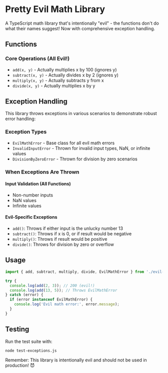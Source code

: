 # Pretty Evil Math Library

A TypeScript math library that's intentionally "evil" - the functions don't do what their names suggest! Now with comprehensive exception handling.

## Functions

### Core Operations (All Evil!)

- `add(x, y)` - Actually multiplies x by 100 (ignores y)
- `subtract(x, y)` - Actually divides x by 2 (ignores y)  
- `multiply(x, y)` - Actually subtracts y from x
- `divide(x, y)` - Actually multiplies x by y

## Exception Handling

This library throws exceptions in various scenarios to demonstrate robust error handling:

### Exception Types

- `EvilMathError` - Base class for all evil math errors
- `InvalidInputError` - Thrown for invalid input types, NaN, or infinite values
- `DivisionByZeroError` - Thrown for division by zero scenarios

### When Exceptions Are Thrown

#### Input Validation (All Functions)
- Non-number inputs
- NaN values  
- Infinite values

#### Evil-Specific Exceptions
- `add()`: Throws if either input is the unlucky number 13
- `subtract()`: Throws if x is 0, or if result would be negative
- `multiply()`: Throws if result would be positive
- `divide()`: Throws for division by zero or overflow

## Usage

```typescript
import { add, subtract, multiply, divide, EvilMathError } from './evil-math';

try {
  console.log(add(2, 3)); // 200 (evil!)
  console.log(add(13, 5)); // Throws EvilMathError
} catch (error) {
  if (error instanceof EvilMathError) {
    console.log('Evil math error:', error.message);
  }
}
```

## Testing

Run the test suite with:
```bash
node test-exceptions.js
```

Remember: This library is intentionally evil and should not be used in production! 😈
